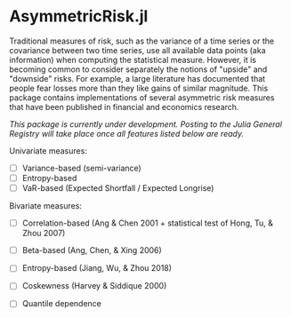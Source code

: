 # AsymmetricRisk.jl

Traditional measures of risk, such as the variance of a time series or the covariance between two time series, use all available data points (aka information) when computing the statistical measure. However, it is becoming common to consider separately the notions of "upside" and "downside" risks. For example, a large literature has documented that people fear losses more than they like gains of similar magnitude. This package contains implementations of several asymmetric risk measures that have been published in financial and economics research.

_This package is currently under development. Posting to the Julia General Registry will take place once all features listed below are ready._

Univariate measures:
 - [ ] Variance-based (semi-variance)
 - [ ] Entropy-based 
 - [ ] VaR-based (Expected Shortfall / Expected Longrise)
 
Bivariate measures:
 - [ ] Correlation-based (Ang & Chen 2001 + statistical test of Hong, Tu, & Zhou 2007)
 - [ ] Beta-based (Ang, Chen, & Xing 2006)
 - [ ] Entropy-based (Jiang, Wu, & Zhou 2018)
 - [ ] Coskewness (Harvey & Siddique 2000)
 - [ ] Quantile dependence
  


